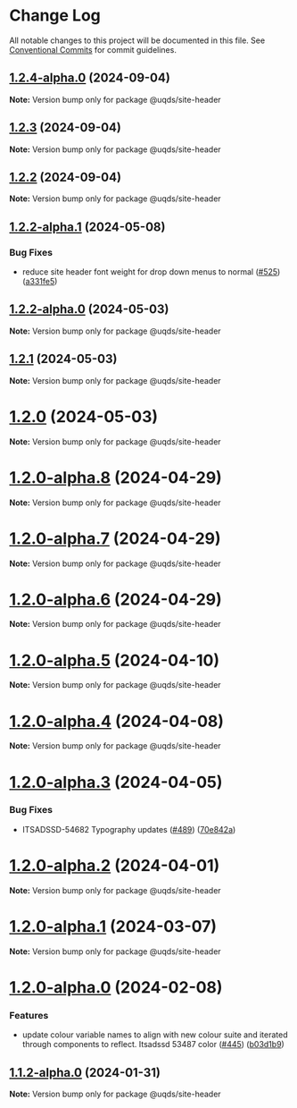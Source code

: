 # Change Log

All notable changes to this project will be documented in this file.
See [Conventional Commits](https://conventionalcommits.org) for commit guidelines.

## [1.2.4-alpha.0](https://github.com/uq-its-ss/design-system/compare/@uqds/site-header@1.2.3...@uqds/site-header@1.2.4-alpha.0) (2024-09-04)

**Note:** Version bump only for package @uqds/site-header

## [1.2.3](https://github.com/uq-its-ss/design-system/compare/@uqds/site-header@1.2.2-alpha.1...@uqds/site-header@1.2.3) (2024-09-04)

**Note:** Version bump only for package @uqds/site-header

## [1.2.2](https://github.com/uq-its-ss/design-system/compare/@uqds/site-header@1.2.2-alpha.1...@uqds/site-header@1.2.2) (2024-09-04)

**Note:** Version bump only for package @uqds/site-header

## [1.2.2-alpha.1](https://github.com/uq-its-ss/design-system/compare/@uqds/site-header@1.2.2-alpha.0...@uqds/site-header@1.2.2-alpha.1) (2024-05-08)

### Bug Fixes

- reduce site header font weight for drop down menus to normal ([#525](https://github.com/uq-its-ss/design-system/issues/525)) ([a331fe5](https://github.com/uq-its-ss/design-system/commit/a331fe5a6b1b72736fe58f6b5166d8e2c51a3c01))

## [1.2.2-alpha.0](https://github.com/uq-its-ss/design-system/compare/@uqds/site-header@1.2.0-alpha.8...@uqds/site-header@1.2.2-alpha.0) (2024-05-03)

**Note:** Version bump only for package @uqds/site-header

## [1.2.1](https://github.com/uq-its-ss/design-system/compare/@uqds/site-header@1.2.0-alpha.8...@uqds/site-header@1.2.1) (2024-05-03)

**Note:** Version bump only for package @uqds/site-header

# [1.2.0](https://github.com/uq-its-ss/design-system/compare/@uqds/site-header@1.2.0-alpha.8...@uqds/site-header@1.2.0) (2024-05-03)

**Note:** Version bump only for package @uqds/site-header

# [1.2.0-alpha.8](https://github.com/uq-its-ss/design-system/compare/@uqds/site-header@1.2.0-alpha.7...@uqds/site-header@1.2.0-alpha.8) (2024-04-29)

**Note:** Version bump only for package @uqds/site-header

# [1.2.0-alpha.7](https://github.com/uq-its-ss/design-system/compare/@uqds/site-header@1.2.0-alpha.6...@uqds/site-header@1.2.0-alpha.7) (2024-04-29)

**Note:** Version bump only for package @uqds/site-header

# [1.2.0-alpha.6](https://github.com/uq-its-ss/design-system/compare/@uqds/site-header@1.2.0-alpha.5...@uqds/site-header@1.2.0-alpha.6) (2024-04-29)

**Note:** Version bump only for package @uqds/site-header

# [1.2.0-alpha.5](https://github.com/uq-its-ss/design-system/compare/@uqds/site-header@1.2.0-alpha.4...@uqds/site-header@1.2.0-alpha.5) (2024-04-10)

**Note:** Version bump only for package @uqds/site-header

# [1.2.0-alpha.4](https://github.com/uq-its-ss/design-system/compare/@uqds/site-header@1.2.0-alpha.3...@uqds/site-header@1.2.0-alpha.4) (2024-04-08)

**Note:** Version bump only for package @uqds/site-header

# [1.2.0-alpha.3](https://github.com/uq-its-ss/design-system/compare/@uqds/site-header@1.2.0-alpha.2...@uqds/site-header@1.2.0-alpha.3) (2024-04-05)

### Bug Fixes

- ITSADSSD-54682 Typography updates ([#489](https://github.com/uq-its-ss/design-system/issues/489)) ([70e842a](https://github.com/uq-its-ss/design-system/commit/70e842a1552cddc9c63452ae63bae91b380f420b))

# [1.2.0-alpha.2](https://github.com/uq-its-ss/design-system/compare/@uqds/site-header@1.2.0-alpha.1...@uqds/site-header@1.2.0-alpha.2) (2024-04-01)

**Note:** Version bump only for package @uqds/site-header

# [1.2.0-alpha.1](https://github.com/uq-its-ss/design-system/compare/@uqds/site-header@1.2.0-alpha.0...@uqds/site-header@1.2.0-alpha.1) (2024-03-07)

**Note:** Version bump only for package @uqds/site-header

# [1.2.0-alpha.0](https://github.com/uq-its-ss/design-system/compare/@uqds/site-header@1.1.2-alpha.0...@uqds/site-header@1.2.0-alpha.0) (2024-02-08)

### Features

- update colour variable names to align with new colour suite and iterated through components to reflect. Itsadssd 53487 color ([#445](https://github.com/uq-its-ss/design-system/issues/445)) ([b03d1b9](https://github.com/uq-its-ss/design-system/commit/b03d1b9a7944f4552750706b276405b0988abf90))

## [1.1.2-alpha.0](https://github.com/uq-its-ss/design-system/compare/@uqds/site-header@1.1.1...@uqds/site-header@1.1.2-alpha.0) (2024-01-31)

**Note:** Version bump only for package @uqds/site-header
